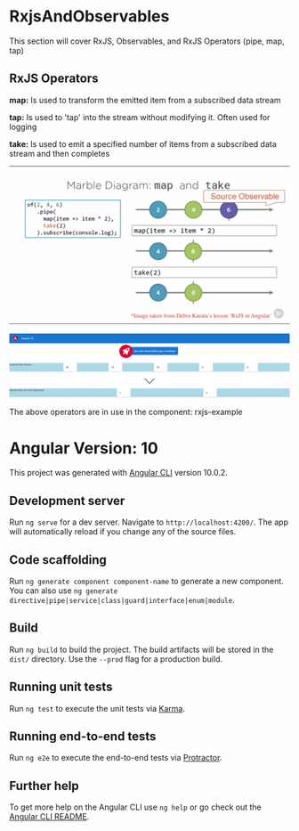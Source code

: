 # RxjsAndObservables

This section will cover RxJS, Observables, and RxJS Operators (pipe, map, tap)

## RxJS Operators

<b>map:</b> Is used to transform the emitted item from a subscribed data stream

<b>tap:</b> Is used to 'tap' into the stream without modifying it. Often used for logging

<b>take:</b> Is used to emit a specified number of items from a subscribed data stream and then completes

![rxjs-image](./assets/images/01-rxjs-marble-of-from-operators.png)

![rxjs-image](./assets/images/rxjs-demo.png)

The above operators are in use in the component: rxjs-example
# Angular Version: 10

This project was generated with [Angular CLI](https://github.com/angular/angular-cli) version 10.0.2.

## Development server

Run `ng serve` for a dev server. Navigate to `http://localhost:4200/`. The app will automatically reload if you change any of the source files.

## Code scaffolding

Run `ng generate component component-name` to generate a new component. You can also use `ng generate directive|pipe|service|class|guard|interface|enum|module`.

## Build

Run `ng build` to build the project. The build artifacts will be stored in the `dist/` directory. Use the `--prod` flag for a production build.

## Running unit tests

Run `ng test` to execute the unit tests via [Karma](https://karma-runner.github.io).

## Running end-to-end tests

Run `ng e2e` to execute the end-to-end tests via [Protractor](http://www.protractortest.org/).

## Further help

To get more help on the Angular CLI use `ng help` or go check out the [Angular CLI README](https://github.com/angular/angular-cli/blob/master/README.md).
